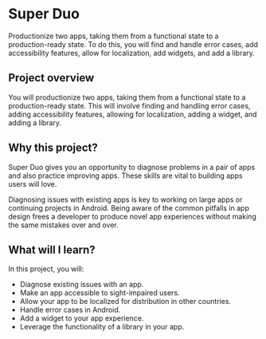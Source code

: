 Super Duo
==============
Productionize two apps, taking them from a functional state to a production-ready state. To do this, you will find and handle error cases, add accessibility features, allow for localization, add widgets, and add a library.

Project overview
--------------
You will productionize two apps, taking them from a functional state to a production-ready state. This will involve finding and handling error cases, adding accessibility features, allowing for localization, adding a widget, and adding a library.

Why this project?
--------------
Super Duo gives you an opportunity to diagnose problems in a pair of apps and also practice improving apps. These skills are vital to building apps users will love.

Diagnosing issues with existing apps is key to working on large apps or continuing projects in Android. Being aware of the common pitfalls in app design frees a developer to produce novel app experiences without making the same mistakes over and over.

What will I learn?
--------------
In this project, you will:
  - Diagnose existing issues with an app.
  - Make an app accessible to sight-impaired users.
  - Allow your app to be localized for distribution in other countries.
  - Handle error cases in Android.
  - Add a widget to your app experience.
  - Leverage the functionality of a library in your app.

